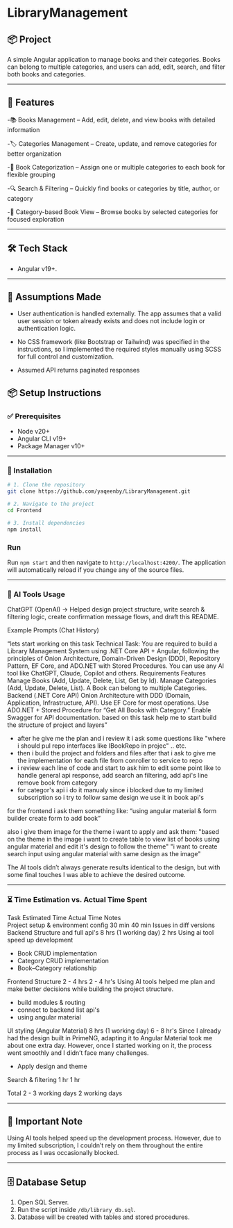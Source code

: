 # LibraryManagement

## 📦 Project

A simple Angular application to manage books and their categories.
Books can belong to multiple categories, and users can add, edit, search, and filter both books and categories.

---

## 🚀 Features

-📚 Books Management – Add, edit, delete, and view books with detailed information

-🏷️ Categories Management – Create, update, and remove categories for better organization

-🔗 Book Categorization – Assign one or multiple categories to each book for flexible grouping

-🔍 Search & Filtering – Quickly find books or categories by title, author, or category

-📑 Category-based Book View – Browse books by selected categories for focused exploration

---

## 🛠️ Tech Stack

- Angular v19+.

---

## 🧾 Assumptions Made

- User authentication is handled externally. The app assumes that a valid user session or token already exists and does not include login or authentication logic.

- No CSS framework (like Bootstrap or Tailwind) was specified in the instructions, so I implemented the required styles manually using SCSS for full control and customization.

- Assumed API returns paginated responses

## 📦 Setup Instructions

### ✅ Prerequisites

- Node v20+
- Angular CLI v19+
- Package Manager v10+

---

### 🔧 Installation

```bash
# 1. Clone the repository
git clone https://github.com/yaqeenby/LibraryManagement.git

# 2. Navigate to the project
cd Frontend

# 3. Install dependencies
npm install
```

### Run

Run `npm start` and then navigate to `http://localhost:4200/`. The application will automatically reload if you change any of the source files.

---

### 🤖 AI Tools Usage

ChatGPT (OpenAI) → Helped design project structure, write search & filtering logic, create confirmation message flows, and draft this README.

Example Prompts (Chat History)

“lets start working on this task 
Technical Task: You are required to build a Library Management System using .NET Core API + Angular, 
following the principles of Onion Architecture, Domain-Driven Design (DDD), Repository Pattern, EF Core, and ADO.NET with Stored Procedures. 
You can use any AI tool like ChatGPT, Claude, Copilot and others. 
Requirements Features Manage Books (Add, Update, Delete, List, Get by Id). 
Manage Categories (Add, Update, Delete, List). 
A Book can belong to multiple Categories. 
Backend (.NET Core API) Onion Architecture with DDD (Domain, Application, Infrastructure, API). 
Use EF Core for most operations. 
Use ADO.NET + Stored Procedure for “Get All Books with Category.” 
Enable Swagger for API documentation.
based on this task help me to start build the structure of project and layers”

  - after he give me the plan and i review it i ask some questions like "where i should pul repo interfaces like IBookRepo in projec" .. etc.
  - then i build the project and folders and files after that i ask to give me the implementation for each file from conroller to service to repo
  - i review each line of code and start to ask him to edit some point like to handle general api response, add search an filtering, add api's line remove book from category
  - for categor's api i do it manualy since i blocked due to my limited subscription so i try to follow same design we use it in book api's

for the frontend i ask them something like:
“using angular material & form builder create form to add book”

also i give them image for the theme i want to apply and ask them: 
"based on the theme in the image i want to create table to view list of books using angular material and edit it's design to follow the theme"
"i want to create search input using angular material with same design as the image"

The AI tools didn’t always generate results identical to the design, but with some final touches I was able to achieve the desired outcome.

---

### ⏳ Time Estimation vs. Actual Time Spent
Task	                              Estimated Time	          Actual Time    Notes   
Project setup & environment config	30 min	                  40 min         Issues in diff versions
Backend Structure and full api's	  8 hrs (1 working day)     2 hrs          Using ai tool speed up development
 - Book CRUD implementation	          
 - Category CRUD implementation	      
 - Book–Category relationship	     

Frontend Structure                  2 - 4 hrs                 2 - 4 hr's     Using AI tools helped me plan and make better decisions while building the project structure.
 - build modules & routing          
 - connect to backend list api's
 - using angular material

UI styling (Angular Material)       8 hrs (1 working day)     6 - 8 hr's     Since I already had the design built in PrimeNG, adapting it to Angular Material took me about one extra day. However, once I started working on it, the process went smoothly and I didn’t face many challenges.
 - Apply design and theme        

Search & filtering	                1 hr	                    1 hr

Total	                              2 - 3 working days        2 working days   

---

## 📌 Important Note

Using AI tools helped speed up the development process. 
However, due to my limited subscription, I couldn’t rely on them throughout the entire process as I was occasionally blocked.

---

## 🗄️ Database Setup
1. Open SQL Server.
2. Run the script inside `/db/library_db.sql`.
3. Database will be created with tables and stored procedures.
